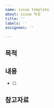 ```yaml
---
name: issue template
about: issue 작성
title: ''
labels: ''
assignees: ''

---
```


## 목적
>

## 내용
- [ ]

## 참고자료
